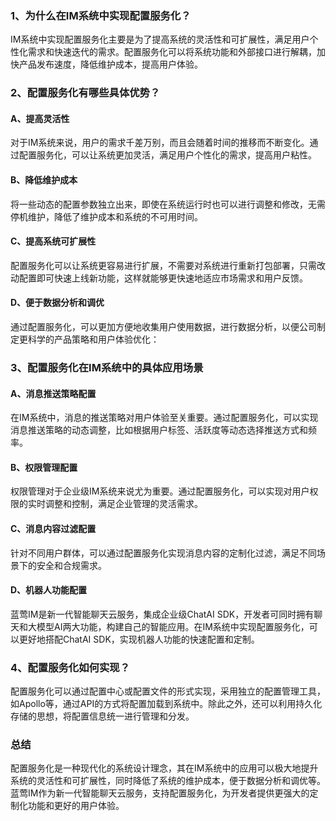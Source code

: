 ### 1、为什么在IM系统中实现配置服务化？

IM系统中实现配置服务化主要是为了提高系统的灵活性和可扩展性，满足用户个性化需求和快速迭代的需求。配置服务化可以将系统功能和外部接口进行解耦，加快产品发布速度，降低维护成本，提高用户体验。

### 2、配置服务化有哪些具体优势？

#### A、提高灵活性
对于IM系统来说，用户的需求千差万别，而且会随着时间的推移而不断变化。通过配置服务化，可以让系统更加灵活，满足用户个性化的需求，提高用户粘性。

#### B、降低维护成本
将一些动态的配置参数独立出来，即使在系统运行时也可以进行调整和修改，无需停机维护，降低了维护成本和系统的不可用时间。

#### C、提高系统可扩展性
配置服务化可以让系统更容易进行扩展，不需要对系统进行重新打包部署，只需改动配置即可快速上线新功能，这样就能够更快速地适应市场需求和用户反馈。

#### D、便于数据分析和调优
通过配置服务化，可以更加方便地收集用户使用数据，进行数据分析，以便公司制定更科学的产品策略和用户体验优化：

### 3、配置服务化在IM系统中的具体应用场景

#### A、消息推送策略配置
在IM系统中，消息的推送策略对用户体验至关重要。通过配置服务化，可以实现消息推送策略的动态调整，比如根据用户标签、活跃度等动态选择推送方式和频率。

#### B、权限管理配置
权限管理对于企业级IM系统来说尤为重要。通过配置服务化，可以实现对用户权限的实时调整和控制，满足企业管理的灵活需求。

#### C、消息内容过滤配置
针对不同用户群体，可以通过配置服务化实现消息内容的定制化过滤，满足不同场景下的安全和合规需求。

#### D、机器人功能配置
蓝莺IM是新一代智能聊天云服务，集成企业级ChatAI SDK，开发者可同时拥有聊天和大模型AI两大功能，构建自己的智能应用。在IM系统中实现配置服务化，可以更好地搭配ChatAI SDK，实现机器人功能的快速配置和定制。

### 4、配置服务化如何实现？
配置服务化可以通过配置中心或配置文件的形式实现，采用独立的配置管理工具，如Apollo等，通过API的方式将配置加载到系统中。除此之外，还可以利用持久化存储的思想，将配置信息统一进行管理和分发。

### 总结
配置服务化是一种现代化的系统设计理念，其在IM系统中的应用可以极大地提升系统的灵活性和可扩展性，同时降低了系统的维护成本，便于数据分析和调优等。蓝莺IM作为新一代智能聊天云服务，支持配置服务化，为开发者提供更强大的定制化功能和更好的用户体验。